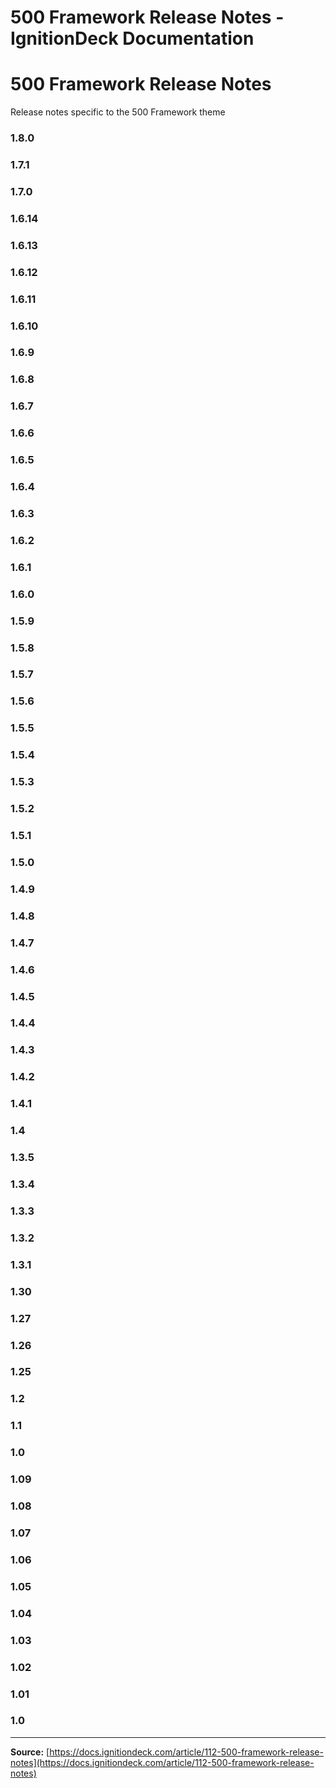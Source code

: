 # 500 Framework Release Notes - IgnitionDeck Documentation

# 500 Framework Release Notes

[](javascript:window.print())
Release notes specific to the 500 Framework theme

### 1.8.0

### 1.7.1

### 1.7.0

### 1.6.14

### 1.6.13

### 1.6.12

### 1.6.11

### 1.6.10

### 1.6.9

### 1.6.8

### 1.6.7

### 1.6.6

### 1.6.5

### 1.6.4

### 1.6.3

### 1.6.2

### 1.6.1

### 1.6.0

### 1.5.9

### 1.5.8

### 1.5.7

### 1.5.6

### 1.5.5

### 1.5.4

### 1.5.3

### 1.5.2

### 1.5.1

### 1.5.0

### 1.4.9

### 1.4.8

### 1.4.7

### 1.4.6

### 1.4.5

### 1.4.4

### 1.4.3

### 1.4.2

### 1.4.1

### 1.4

### 1.3.5

### 1.3.4

### 1.3.3

### 1.3.2

### 1.3.1

### 1.30

### 1.27

### 1.26

### 1.25

### 1.2

### 1.1

### 1.0

### 1.09

### 1.08

### 1.07

### 1.06

### 1.05

### 1.04

### 1.03

### 1.02

### 1.01

### 1.0



---
**Source:** [https://docs.ignitiondeck.com/article/112-500-framework-release-notes](https://docs.ignitiondeck.com/article/112-500-framework-release-notes)
